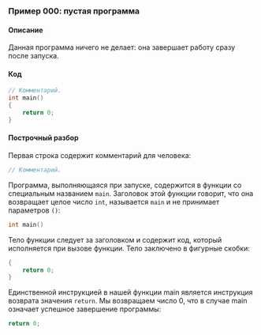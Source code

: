 ### Пример 000: пустая программа

#### Описание

Данная программа ничего не делает: она завершает работу сразу после запуска.

#### Код

```cpp
// Комментарий.
int main()
{
    return 0;
}
```

#### Построчный разбор

Первая строка содержит комментарий для человека:

```cpp
// Комментарий.
```

Программа, выполняющаяся при запуске, содержится в функции со специальным названием `main`.
Заголовок этой функции говорит, что она возвращает целое число `int`, называется `main` и не принимает параметров `()`:

```cpp
int main()
```

Тело функции следует за заголовком и содержит код, который исполняется при вызове функции.
Тело заключено в фигурные скобки:

```cpp
{
    return 0;
}
```

Единственной инструкцией в нашей функции main является инструкция возврата значения `return`.
Мы возвращаем число 0, что в случае main означает успешное завершение программы:

```cpp
return 0;
```
